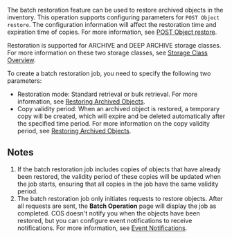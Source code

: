 The batch restoration feature can be used to restore archived objects in the inventory. This operation supports configuring parameters for `POST Object restore`. The configuration information will affect the restoration time and expiration time of copies. For more information, see [POST Object restore](https://intl.cloud.tencent.com/document/product/436/12633).

Restoration is supported for ARCHIVE and DEEP ARCHIVE storage classes. For more information on these two storage classes, see [Storage Class Overview](https://intl.cloud.tencent.com/document/product/436/30925).

To create a batch restoration job, you need to specify the following two parameters:

- Restoration mode: Standard retrieval or bulk retrieval. For more information, see [Restoring Archived Objects](https://intl.cloud.tencent.com/document/product/436/30961).
- Copy validity period: When an archived object is restored, a temporary copy will be created, which will expire and be deleted automatically after the specified time period. For more information on the copy validity period, see [Restoring Archived Objects](https://intl.cloud.tencent.com/document/product/436/30961).

## Notes

1. If the batch restoration job includes copies of objects that have already been restored, the validity period of these copies will be updated when the job starts, ensuring that all copies in the job have the same validity period.
2. The batch restoration job only initiates requests to restore objects. After all requests are sent, the **Batch Operation** page will display the job as completed. COS doesn't notify you when the objects have been restored, but you can configure event notifications to receive notifications. For more information, see [Event Notifications](https://intl.cloud.tencent.com/document/product/436/31648).

